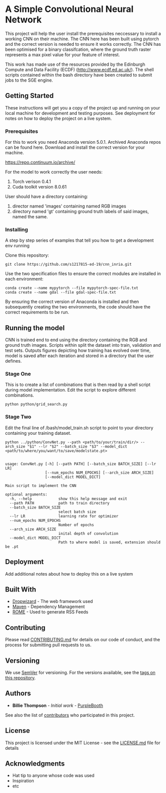 # A Simple Convolutional Neural Network

This project will help the user install the prerequisites neccessary to install a working CNN on their machine. The CNN here has been built using pytorch and the correct version is needed to ensure it works correctly. The CNN has been optimised for a binary classifcation, where the ground truth raster represents a max pixel value for your feature of interest.

This work has made use of the resources provided by the Edinburgh Compute and Data Facility (ECDF) (http://www.ecdf.ed.ac.uk/). The shell scripts contained within the bash directory have been created to submit jobs to the SGE engine.
## Getting Started

These instructions will get you a copy of the project up and running on your local machine for development and testing purposes. See deployment for notes on how to deploy the project on a live system.

### Prerequisites

For this to work you need Anaconda version 5.0.1. Archived Anaconda repos can be found here. Download and install the correct version for your machine.

https://repo.continuum.io/archive/

For the model to work correctly the user needs:
1. Torch verison 0.4.1
2. Cuda toolkit version 8.0.61

User should have a directory containing:
1. director named 'images' containing named RGB images
2. directory named 'gt' containing ground truth labels of said images, named the same.

### Installing

A step by step series of examples that tell you how to get a development env running

Clone this repository:

```
git clone https://github.com/s1217815-ed-19/cnn_inria.git
```

Use the two specification files to ensure the correct modules are installed in each environment:

```
conda create --name mypytorch --file mypytorch-spec-file.txt
conda create --name gdal --file gdal-spec-file.txt
```
By ensuring the correct version of Anaconda is installed and then subsequently creating the two environments, the code should have the correct requirements to be run. 

## Running the model

CNN is trained end to end using the directory containing the RGB and ground truth images. Scripts within split the dataset into train, validation and test sets. Outputs figures depicting how training has evolved over time, model is saved after each iteration and stored in a directory that the user defines.  

### Stage One

This is to create a list of combinations that is then read by a shell script during model implementation. Edit the script to explore different combinations.

```
python python/grid_search.py
```

### Stage Two

Edit the final line of /bash/model_train.sh script to point to your directory containing your training dataset. 

```
python ../python/ConvNet.py --path <path/to/your/train/dir/> --arch_size "$1" --lr "$2" --batch_size "$3" --model_dict <path/to/where/you/want/to/save/modelstate.pt>


usage: ConvNet.py [-h] [--path PATH] [--batch_size BATCH_SIZE] [--lr LR]
                  [--num_epochs NUM_EPOCHS] [--arch_size ARCH_SIZE]
                  [--model_dict MODEL_DICT]

Main script to implement the CNN

optional arguments:
  -h, --help            show this help message and exit
  --path PATH           path to train directory
  --batch_size BATCH_SIZE
                        select batch size
  --lr LR               learning rate for optimizer
  --num_epochs NUM_EPOCHS
                        Number of epochs
  --arch_size ARCH_SIZE
                        inital depth of convolution
  --model_dict MODEL_DICT
                        Path to where model is saved, extension should be .pt

```
## Deployment

Add additional notes about how to deploy this on a live system

## Built With

* [Dropwizard](http://www.dropwizard.io/1.0.2/docs/) - The web framework used
* [Maven](https://maven.apache.org/) - Dependency Management
* [ROME](https://rometools.github.io/rome/) - Used to generate RSS Feeds

## Contributing

Please read [CONTRIBUTING.md](https://gist.github.com/PurpleBooth/b24679402957c63ec426) for details on our code of conduct, and the process for submitting pull requests to us.

## Versioning

We use [SemVer](http://semver.org/) for versioning. For the versions available, see the [tags on this repository](https://github.com/your/project/tags). 

## Authors

* **Billie Thompson** - *Initial work* - [PurpleBooth](https://github.com/PurpleBooth)

See also the list of [contributors](https://github.com/your/project/contributors) who participated in this project.

## License

This project is licensed under the MIT License - see the [LICENSE.md](LICENSE.md) file for details

## Acknowledgments

* Hat tip to anyone whose code was used
* Inspiration
* etc
